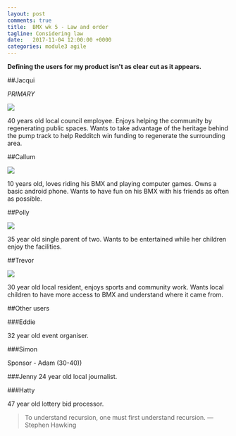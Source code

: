 ```yaml
---
layout: post
comments: true
title:  BMX wk 5 - Law and order
tagline: Considering law
date:   2017-11-04 12:00:00 +0000
categories: module3 agile
---
```


**Defining the users for my product isn't as clear cut as it appears.**



##Jacqui

*PRIMARY*

<img src="/media/2017-10-17/persona-Jacqui.jpg" />

40 years old local council employee. Enjoys helping the community by regenerating public spaces. Wants to take advantage of the heritage behind the pump track to help Redditch win funding to regenerate the surrounding area.

##Callum

<img src="/media/2017-10-17/persona-Callum.jpg" />

10 years old, loves riding his BMX and playing computer games. Owns a basic android phone. Wants to have fun on his BMX with his friends as often as possible.

##Polly

<img src="/media/2017-10-17/persona-Polly.jpg" />

35 year old single parent of two. Wants to be entertained while her children enjoy the facilities.

##Trevor

<img src="/media/2017-10-17/persona-Trevor.jpg" />

30 year old local resident, enjoys sports and community work. Wants local children to have more access to BMX and understand where it came from.

##Other users

###Eddie

32 year old event organiser.

###Simon

Sponsor - Adam (30-40))

###Jenny
24 year old local journalist.

###Hatty

47 year old lottery bid processor.

> To understand recursion, one must first understand recursion. — Stephen Hawking
